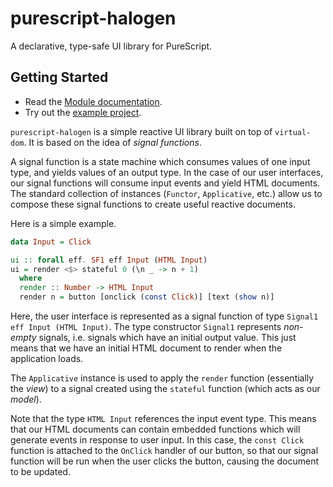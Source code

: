 # purescript-halogen

A declarative, type-safe UI library for PureScript.

## Getting Started

- Read the [Module documentation](MODULES.md).
- Try out the [example project](test/Main.purs).

`purescript-halogen` is a simple reactive UI library built on top of `virtual-dom`. It is based on the idea of _signal functions_.

A signal function is a state machine which consumes values of one input type, and yields values of an output type. In the case of our user interfaces, our signal functions will consume input events and yield HTML documents. The standard collection of instances (`Functor`, `Applicative`, etc.) allow us to compose these signal functions to create useful reactive documents.

Here is a simple example.

```purescript
data Input = Click

ui :: forall eff. SF1 eff Input (HTML Input)
ui = render <$> stateful 0 (\n _ -> n + 1)
  where
  render :: Number -> HTML Input
  render n = button [onclick (const Click)] [text (show n)]
```

Here, the user interface is represented as a signal function of type `Signal1 eff Input (HTML Input)`. The type constructor `Signal1` represents _non-empty_ signals, i.e. signals which have an initial output value. This just means that we have an initial HTML document to render when the application loads.

The `Applicative` instance is used to apply the `render` function (essentially the _view_) to a signal created using the `stateful` function (which acts as our _model_).

Note that the type `HTML Input` references the input event type. This means that our HTML documents can contain embedded functions which will generate events in response to user input. In this case, the `const Click` function is attached to the `OnClick` handler of our button, so that our signal function will be run when the user clicks the button, causing the document to be updated.
